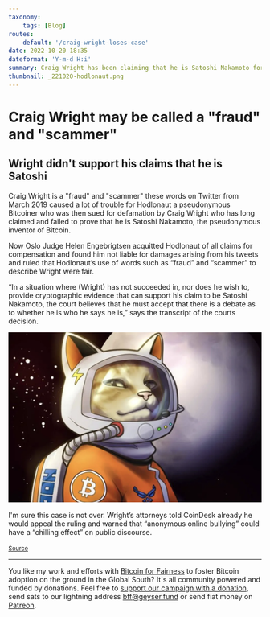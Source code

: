 ```yaml
---
taxonomy:
    tags: [Blog]
routes:
    default: '/craig-wright-loses-case'
date: 2022-10-20 18:35
dateformat: 'Y-m-d H:i'
summary: Craig Wright has been claiming that he is Satoshi Nakamoto for years. Now a court determined that Wright has not provided evidence that he is Satoshi.
thumbnail: _221020-hodlonaut.png
---
```


# Craig Wright may be called a "fraud" and "scammer" 

## Wright didn't support his claims that he is Satoshi

Craig Wright is a "fraud" and "scammer" these words on Twitter from March 2019 caused a lot of trouble for Hodlonaut a pseudonymous Bitcoiner who was then sued for defamation by Craig Wright who has long claimed and failed to prove that he is Satoshi Nakamoto, the pseudonymous inventor of Bitcoin.

Now Oslo Judge Helen Engebrigtsen acquitted Hodlonaut of all claims for compensation and found him not liable for damages arising from his tweets and ruled that Hodlonaut’s use of words such as “fraud” and “scammer” to describe Wright were fair.

“In a situation where (Wright) has not succeeded in, nor does he wish to, provide cryptographic evidence that can support his claim to be Satoshi Nakamoto, the court believes that he must accept that there is a debate as to whether he is who he says he is,” says the transcript of the courts decision.

![Hodlonaut won defamation case](_221020-hodlonaut.png)

I'm sure this case is not over. Wright’s attorneys told CoinDesk already he would appeal the ruling and warned that “anonymous online bullying” could have a “chilling effect” on public discourse.

<small>[Source](https://cryptonews.com/news/craig-wright-defeated-lawsuit-against-hodlonaut.htm)</small>

---
You like my work and efforts with [Bitcoin for Fairness](https://bffbtc.org) to foster Bitcoin adoption on the ground in the Global South? It's all community powered and funded by donations. Feel free to [support our campaign with a donation](https://anita.link/geyser), send sats to our lightning address bff@geyser.fund or send fiat money on [Patreon](https://patreon.com/anitaposch).